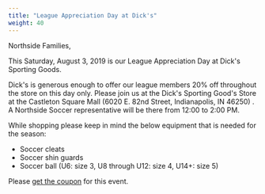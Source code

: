 ```yaml
---
title: "League Appreciation Day at Dick's"
weight: 40
---
```


Northside Families, 

This Saturday, August 3, 2019 is our League Appreciation Day at Dick's Sporting Goods. 

Dick's is generous enough to offer our league members 20% off throughout the store on this day only. Please join us at the Dick's Sporting Good's Store at the Castleton Square Mall (6020 E. 82nd Street, Indianapolis, IN 46250) . A Northside Soccer representative will be there from 12:00 to 2:00 PM.<!--more-->

While shopping please keep in mind the below equipment that is needed for the season:
- Soccer cleats 
- Soccer shin guards 
- Soccer ball (U6: size 3, U8 through U12: size 4, U14+: size 5) 

Please [get the coupon](http://www.myscorecardaccount.com/crmcdn/getoffer.aspx?offer_entity_code=O2418Z6F&token=0tLkJsjB8cs7DHULCj3GB1JoNlvYG4x003QV1dBJ7wDZkgcHNfaDoWZ4Po2w3wWEtDD1hsgss9WIRY2Zx6MRyA2) for this event. 

